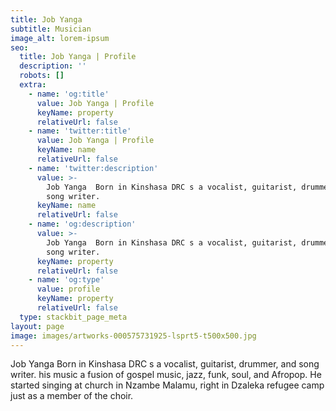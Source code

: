 ```yaml
---
title: Job Yanga
subtitle: Musician
image_alt: lorem-ipsum
seo:
  title: Job Yanga | Profile
  description: ''
  robots: []
  extra:
    - name: 'og:title'
      value: Job Yanga | Profile
      keyName: property
      relativeUrl: false
    - name: 'twitter:title'
      value: Job Yanga | Profile
      keyName: name
      relativeUrl: false
    - name: 'twitter:description'
      value: >-
        Job Yanga  Born in Kinshasa DRC s a vocalist, guitarist, drummer, and
        song writer.
      keyName: name
      relativeUrl: false
    - name: 'og:description'
      value: >-
        Job Yanga  Born in Kinshasa DRC s a vocalist, guitarist, drummer, and
        song writer.
      keyName: property
      relativeUrl: false
    - name: 'og:type'
      value: profile
      keyName: property
      relativeUrl: false
  type: stackbit_page_meta
layout: page
image: images/artworks-000575731925-lsprt5-t500x500.jpg
---
```

Job Yanga Born in Kinshasa DRC s a vocalist, guitarist, drummer, and song writer. his music a fusion of gospel music, jazz, funk, soul, and Afropop. He started singing at church in Nzambe Malamu, right in Dzaleka refugee camp just as a member of the choir.




